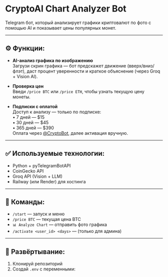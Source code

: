 # CryptoAI Chart Analyzer Bot

Telegram бот, который анализирует графики криптовалют по фото с помощью AI и показывает цены популярных монет.

---

## ⚙️ Функции:

- **AI-анализ графика по изображению**  
  Загрузи скрин графика — бот предскажет движение (вверх/вниз/флэт), даст процент уверенности и краткое объяснение (через Groq + Vision AI).

- **Проверка цен**  
  Введи `/price BTC` или `/price ETH`, чтобы узнать текущую цену монеты.

- **Подписки с оплатой**  
  Доступ к анализу — только по подписке:  
  • 7 дней — $15  
  • 30 дней — $45  
  • 365 дней — $390  
  Оплата через [@CryptoBot](https://t.me/CryptoBot), далее активация вручную.

---

## ✅ Используемые технологии:

- Python + pyTelegramBotAPI
- CoinGecko API
- Groq API (Vision + LLM)
- Railway (или Render) для хостинга

---

## 🧪 Команды:

- `/start` — запуск и меню
- `/price BTC` — текущая цена BTC
- `📊 Analyze Chart` — отправить фото графика
- `/activate <user_id> <days>` — (только для админа)

---

## 🚀 Развёртывание:

1. Клонируй репозиторий
2. Создай `.env` с переменными:
